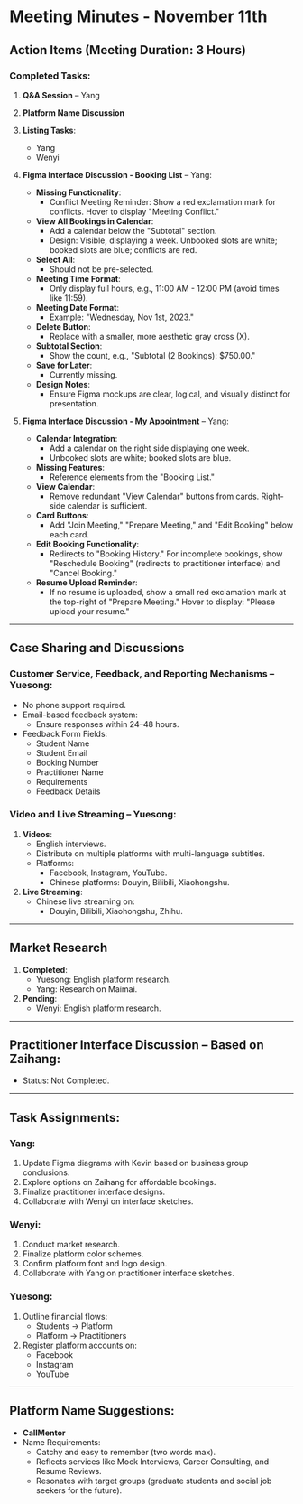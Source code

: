 # Meeting Minutes - November 11th

## Action Items (Meeting Duration: 3 Hours)

### Completed Tasks:
1. **Q&A Session** – Yang
2. **Platform Name Discussion**
3. **Listing Tasks**:
   - Yang
   - Wenyi
4. **Figma Interface Discussion - Booking List** – Yang:
   - **Missing Functionality**:
     - Conflict Meeting Reminder: Show a red exclamation mark for conflicts. Hover to display "Meeting Conflict."
   - **View All Bookings in Calendar**:
     - Add a calendar below the "Subtotal" section.
     - Design: Visible, displaying a week. Unbooked slots are white; booked slots are blue; conflicts are red.
   - **Select All**:
     - Should not be pre-selected.
   - **Meeting Time Format**:
     - Only display full hours, e.g., 11:00 AM - 12:00 PM (avoid times like 11:59).
   - **Meeting Date Format**:
     - Example: "Wednesday, Nov 1st, 2023."
   - **Delete Button**:
     - Replace with a smaller, more aesthetic gray cross (X).
   - **Subtotal Section**:
     - Show the count, e.g., "Subtotal (2 Bookings): $750.00."
   - **Save for Later**:
     - Currently missing.
   - **Design Notes**:
     - Ensure Figma mockups are clear, logical, and visually distinct for presentation.

5. **Figma Interface Discussion - My Appointment** – Yang:
   - **Calendar Integration**:
     - Add a calendar on the right side displaying one week.
     - Unbooked slots are white; booked slots are blue.
   - **Missing Features**:
     - Reference elements from the "Booking List."
   - **View Calendar**:
     - Remove redundant "View Calendar" buttons from cards. Right-side calendar is sufficient.
   - **Card Buttons**:
     - Add "Join Meeting," "Prepare Meeting," and "Edit Booking" below each card.
   - **Edit Booking Functionality**:
     - Redirects to "Booking History." For incomplete bookings, show "Reschedule Booking" (redirects to practitioner interface) and "Cancel Booking."
   - **Resume Upload Reminder**:
     - If no resume is uploaded, show a small red exclamation mark at the top-right of "Prepare Meeting." Hover to display: "Please upload your resume."

---

## Case Sharing and Discussions

### **Customer Service, Feedback, and Reporting Mechanisms** – Yuesong:
- No phone support required.
- Email-based feedback system:
  - Ensure responses within 24–48 hours.
- Feedback Form Fields:
  - Student Name
  - Student Email
  - Booking Number
  - Practitioner Name
  - Requirements
  - Feedback Details

### **Video and Live Streaming** – Yuesong:
1. **Videos**:
   - English interviews.
   - Distribute on multiple platforms with multi-language subtitles.
   - Platforms:
     - Facebook, Instagram, YouTube.
     - Chinese platforms: Douyin, Bilibili, Xiaohongshu.
2. **Live Streaming**:
   - Chinese live streaming on:
     - Douyin, Bilibili, Xiaohongshu, Zhihu.

---

## Market Research

1. **Completed**:
   - Yuesong: English platform research.
   - Yang: Research on Maimai.
2. **Pending**:
   - Wenyi: English platform research.

---

## Practitioner Interface Discussion – Based on Zaihang:
- Status: Not Completed.

---

## Task Assignments:

### **Yang**:
1. Update Figma diagrams with Kevin based on business group conclusions.
2. Explore options on Zaihang for affordable bookings.
3. Finalize practitioner interface designs.
4. Collaborate with Wenyi on interface sketches.

### **Wenyi**:
1. Conduct market research.
2. Finalize platform color schemes.
3. Confirm platform font and logo design.
4. Collaborate with Yang on practitioner interface sketches.

### **Yuesong**:
1. Outline financial flows:
   - Students → Platform
   - Platform → Practitioners
2. Register platform accounts on:
   - Facebook
   - Instagram
   - YouTube

---

## Platform Name Suggestions:
- **CallMentor**
- Name Requirements:
  - Catchy and easy to remember (two words max).
  - Reflects services like Mock Interviews, Career Consulting, and Resume Reviews.
  - Resonates with target groups (graduate students and social job seekers for the future).

